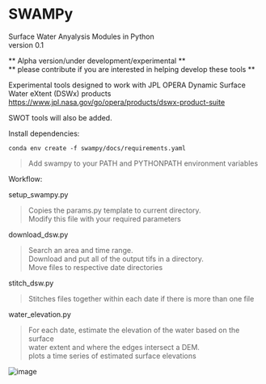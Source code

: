# SWAMPy  
Surface Water Anyalysis Modules in Python   
version 0.1    

** Alpha version/under development/experimental **  
** please contribute if you are interested in helping develop these tools **

Experimental tools designed to work with JPL OPERA Dynamic Surface Water eXtent (DSWx) products
https://www.jpl.nasa.gov/go/opera/products/dswx-product-suite

SWOT tools will also be added.

Install dependencies:  

    conda env create -f swampy/docs/requirements.yaml  
> Add swampy to your PATH and PYTHONPATH environment variables 

Workflow:  

setup_swampy.py  
   > Copies the params.py template to current directory.  
    Modify this file with your required parameters  

download_dsw.py  
   > Search an area and time range.   
    Download and put all of the output tifs in a directory.  
    Move files to respective date directories  

stitch_dsw.py   
   > Stitches files together within each date if there is more than one file  
    
water_elevation.py  
   > For each date, estimate the elevation of the water based on the surface   
    water extent and where the edges intersect a DEM.  
    plots a time series of estimated surface elevations
> 
![image](https://github.com/kylemurray2/swampy/assets/8814635/f331b9ca-a7ba-45af-bbb4-0af9d15b65e7)
